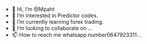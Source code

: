 - 👋 Hi, I’m @Mpaht
- 👀 I’m interested in Predictor codes.
- 🌱 I’m currently learning forex trading.
- 💞️ I’m looking to collaborate on ...
- 📫 How to reach me whatsapp number0647923311...

<!---
Mpaht/Mpaht is a ✨ special ✨ repository because its `README.md` (this file) appears on your GitHub profile.
You can click the Preview link to take a look at your changes.
--->
